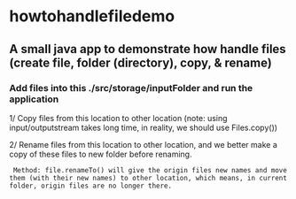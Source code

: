 # howtohandlefiledemo

## A small java app to demonstrate how handle files (create file, folder (directory), copy, & rename)


### Add files into this ./src/storage/inputFolder and run the application

  1/ Copy files from this location to other location (note: using input/outputstream takes long time, in reality, we should use Files.copy())
  
  2/ Rename files from this location to other location, and we better make a copy of these files to new folder before renaming.

     Method: file.renameTo() will give the origin files new names and move them (with their new names) to other location, which means, in current folder, origin files are no longer there.
